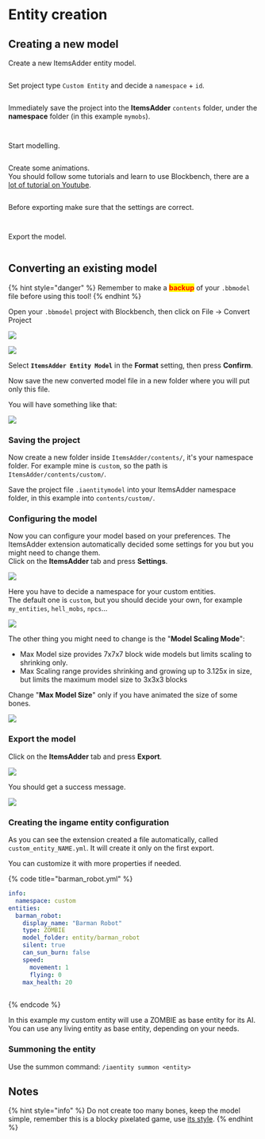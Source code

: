 # Entity creation

## Creating a new model

Create a new ItemsAdder entity model.

<figure><img src="../../../.gitbook/assets/image (250).png" alt=""><figcaption></figcaption></figure>

Set project type `Custom Entity` and decide a `namespace` + `id`.

<figure><img src="../../../.gitbook/assets/image (251).png" alt=""><figcaption></figcaption></figure>

Immediately save the project into the **ItemsAdder** `contents` folder, under the **namespace** folder (in this example `mymobs`).

<figure><img src="../../../.gitbook/assets/image (252).png" alt=""><figcaption></figcaption></figure>

<figure><img src="../../../.gitbook/assets/image (254).png" alt=""><figcaption></figcaption></figure>

Start modelling.

<figure><img src="../../../.gitbook/assets/image (255).png" alt=""><figcaption></figcaption></figure>

Create some animations.\
You should follow some tutorials and learn to use Blockbench, there are a [lot of tutorial on Youtube](https://www.youtube.com/results?search_query=blockbench+animation+tutorial).

<figure><img src="../../../.gitbook/assets/image (259).png" alt=""><figcaption></figcaption></figure>

Before exporting make sure that the settings are correct.

<figure><img src="../../../.gitbook/assets/image (257).png" alt=""><figcaption></figcaption></figure>

<figure><img src="../../../.gitbook/assets/image (256).png" alt=""><figcaption></figcaption></figure>

Export the model.

<figure><img src="../../../.gitbook/assets/image (258).png" alt=""><figcaption></figcaption></figure>

## Converting an existing model

{% hint style="danger" %}
Remember to make a <mark style="color:red;">**backup**</mark> of your `.bbmodel` file before using this tool!
{% endhint %}

Open your `.bbmodel` project with Blockbench, then click on File -> Convert Project

![](<../../../.gitbook/assets/image (215).png>)

![](<../../../.gitbook/assets/image (58).png>)

Select **`ItemsAdder Entity Model`** in the **Format** setting, then press **Confirm**.

Now save the new converted model file in a new folder where you will put only this file.

You will have something like that:

![](<../../../.gitbook/assets/image (182).png>)

### Saving the project

Now create a new folder inside `ItemsAdder/contents/`, it's your namespace folder. For example mine is `custom`, so the path is `ItemsAdder/contents/custom/`.

Save the project file `.iaentitymodel` into your ItemsAdder namespace folder, in this example into `contents/custom/`.

### Configuring the model

Now you can configure your model based on your preferences. The ItemsAdder extension automatically decided some settings for you but you might need to change them.\
Click on the **ItemsAdder** tab and press **Settings**.

![](<../../../.gitbook/assets/image (220).png>)

Here you have to decide a namespace for your custom entities.\
The default one is `custom`, but you should decide your own, for example `my_entities`, `hell_mobs`, `npcs`...

![](<../../../.gitbook/assets/image (69).png>)

The other thing you might need to change is the "**Model Scaling Mode**":

* Max Model size provides 7x7x7 block wide models but limits scaling to shrinking only.
* Max Scaling range provides shrinking and growing up to 3.125x in size, but limits the maximum model size to 3x3x3 blocks

Change "**Max Model Size**" only if you have animated the size of some bones.

![](<../../../.gitbook/assets/image (170).png>)

### Export the model

Click on the **ItemsAdder** tab and press **Export**.

![](<../../../.gitbook/assets/image (179).png>)

You should get a success message.

![](<../../../.gitbook/assets/image (66).png>)

### Creating the ingame entity configuration

As you can see the extension created a file automatically, called `custom_entity_NAME.yml`. It will create it only on the first export.

You can customize it with more properties if needed.

{% code title="barman_robot.yml" %}
```yaml
info:
  namespace: custom
entities:
  barman_robot:
    display_name: "Barman Robot"
    type: ZOMBIE
    model_folder: entity/barman_robot
    silent: true
    can_sun_burn: false
    speed:
      movement: 1
      flying: 0
    max_health: 20
      
```
{% endcode %}

In this example my custom entity will use a ZOMBIE as base entity for its AI.\
You can use any living entity as base entity, depending on your needs.

### Summoning the entity

Use the summon command: `/iaentity summon <entity>`

## Notes

{% hint style="info" %}
Do not create too many bones, keep the model simple, remember this is a blocky pixelated game, use [its style](advanced-method/broken-reference/).
{% endhint %}
